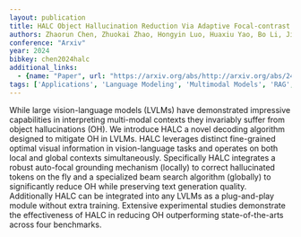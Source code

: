 ```yaml
---
layout: publication
title: HALC Object Hallucination Reduction Via Adaptive Focal-contrast Decoding
authors: Zhaorun Chen, Zhuokai Zhao, Hongyin Luo, Huaxiu Yao, Bo Li, Jiawei Zhou
conference: "Arxiv"
year: 2024
bibkey: chen2024halc
additional_links:
  - {name: "Paper", url: "https://arxiv.org/abs/http://arxiv.org/abs/2403.00425v2"}
tags: ['Applications', 'Language Modeling', 'Multimodal Models', 'RAG', 'Training Techniques']
---
```

While large vision-language models (LVLMs) have demonstrated impressive capabilities in interpreting multi-modal contexts they invariably suffer from object hallucinations (OH). We introduce HALC a novel decoding algorithm designed to mitigate OH in LVLMs. HALC leverages distinct fine-grained optimal visual information in vision-language tasks and operates on both local and global contexts simultaneously. Specifically HALC integrates a robust auto-focal grounding mechanism (locally) to correct hallucinated tokens on the fly and a specialized beam search algorithm (globally) to significantly reduce OH while preserving text generation quality. Additionally HALC can be integrated into any LVLMs as a plug-and-play module without extra training. Extensive experimental studies demonstrate the effectiveness of HALC in reducing OH outperforming state-of-the-arts across four benchmarks.
